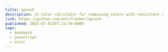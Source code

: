 ```yaml
---
title: apcach
description: JS color calculator for composing colors with consistent APCA contrast ratio.
link: https://github.com/antiflasher/apcach
published: 2025-07-01T07:23:59-0400
tags:
  - bookmark
  - javascript
  - color
---
```

